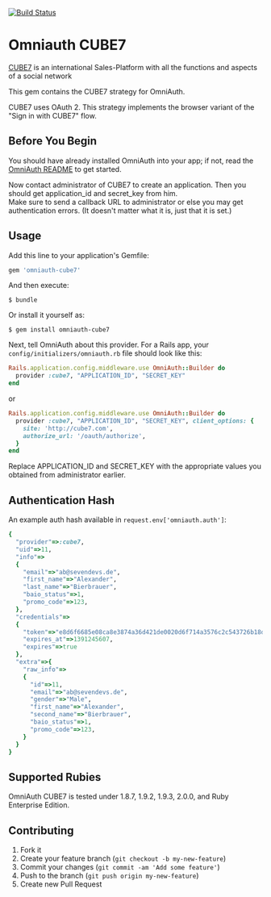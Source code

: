[![Build Status](https://travis-ci.org/siera26/omniauth-cube7.png?branch=master)](https://travis-ci.org/siera26/omniauth-cube7)

# Omniauth CUBE7

[CUBE7](http://cube7.com) is an international Sales-Platform with all the functions and aspects of a social network
 
This gem contains the CUBE7 strategy for OmniAuth.

CUBE7 uses OAuth 2. This strategy implements the browser variant of the "Sign in with CUBE7" flow.

## Before You Begin

You should have already installed OmniAuth into your app; if not, read the [OmniAuth README](https://github.com/intridea/omniauth) to get started.

Now contact administrator of CUBE7 to create an application. Then you should get application_id and secret_key from him.  
Make sure to send a callback URL to administrator or else you may get authentication errors. (It doesn't matter what it is, just that it is set.)

## Usage

Add this line to your application's Gemfile:

```ruby
gem 'omniauth-cube7'
```

And then execute:

    $ bundle

Or install it yourself as:

    $ gem install omniauth-cube7

Next, tell OmniAuth about this provider. For a Rails app, your `config/initializers/omniauth.rb` file should look like this:

```ruby
Rails.application.config.middleware.use OmniAuth::Builder do
  provider :cube7, "APPLICATION_ID", "SECRET_KEY"
end
```

or

```ruby
Rails.application.config.middleware.use OmniAuth::Builder do
  provider :cube7, "APPLICATION_ID", "SECRET_KEY", client_options: {
    site: 'http://cube7.com',
    authorize_url: '/oauth/authorize',
  }
end
```

Replace APPLICATION_ID and SECRET_KEY with the appropriate values you obtained from administrator earlier.

## Authentication Hash

An example auth hash available in `request.env['omniauth.auth']`:

```ruby
{
  "provider"=>:cube7,
  "uid"=>11,
  "info"=>
  {
    "email"=>"ab@sevendevs.de",
    "first_name"=>"Alexander",
    "last_name"=>"Bierbrauer",
    "baio_status"=>1,
    "promo_code"=>123,
  },
  "credentials"=>
  {
    "token"=>"e8d6f6685e08ca8e3874a36d421de0020d6f714a3576c2c543726b18d5c3ce89",
    "expires_at"=>1391245607,
    "expires"=>true
  },
  "extra"=>{
    "raw_info"=>
    {
      "id"=>11,
      "email"=>"ab@sevendevs.de",
      "gender"=>"Male",
      "first_name"=>"Alexander",
      "second_name"=>"Bierbrauer",
      "baio_status"=>1,
      "promo_code"=>123,
    }
  }
}
```

## Supported Rubies

OmniAuth CUBE7 is tested under 1.8.7, 1.9.2, 1.9.3, 2.0.0, and Ruby Enterprise Edition.

## Contributing

1. Fork it
2. Create your feature branch (`git checkout -b my-new-feature`)
3. Commit your changes (`git commit -am 'Add some feature'`)
4. Push to the branch (`git push origin my-new-feature`)
5. Create new Pull Request
